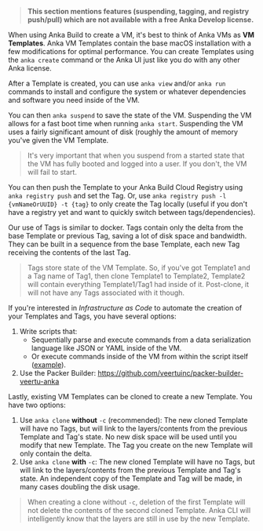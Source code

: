 > **This section mentions features (suspending, tagging, and registry push/pull) which are not available with a free Anka Develop license.**

When using Anka Build to create a VM, it's best to think of Anka VMs as **VM Templates**. Anka VM Templates contain the base macOS installation with a few modifications for optimal performance. You can create Templates using the `anka create` command or the Anka UI just like you do with any other Anka license.

After a Template is created, you can use `anka view` and/or `anka run` commands to install and configure the system or whatever dependencies and software you need inside of the VM.

You can then `anka suspend` to save the state of the VM. Suspending the VM allows for a fast boot time when running `anka start`. Suspending the VM uses a fairly significant amount of disk (roughly the amount of memory you've given the VM Template.

> It's very important that when you suspend from a started state that the VM has fully booted and logged into a user. If you don't, the VM will fail to start.

You can then push the Template to your Anka Build Cloud Registry using `anka registry push` and set the Tag. Or, use `anka registry push -l {vmNameOrUUID} -t {tag}` to only create the Tag locally (useful if you don't have a registry yet and want to quickly switch between tags/dependencies).

Our use of Tags is similar to docker. Tags contain only the delta from the base Template or previous Tag, saving a lot of disk space and bandwidth. They can be built in a sequence from the base Template, each new Tag receiving the contents of the last Tag.

> Tags store state of the VM Template. So, if you've got Template1 and a Tag name of Tag1, then clone Template1 to Template2, Template2 will contain everything Template1/Tag1 had inside of it. Post-clone, it will not have any Tags associated with it though.

If you're interested in _Infrastructure as Code_ to automate the creation of your Templates and Tags, you have several options:

1. Write scripts that:
    - Sequentially parse and execute commands from a data serialization language like JSON or YAML inside of the VM.
    - Or execute commands inside of the VM from within the script itself ([example](https://github.com/veertuinc/getting-started/blob/master/ANKA_BUILD_CLOUD/create-tags.bash)).
2. Use the Packer Builder: https://github.com/veertuinc/packer-builder-veertu-anka

Lastly, existing VM Templates can be cloned to create a new Template. You have two options:

1. Use `anka clone` **without** `-c` (recommended): The new cloned Template will have no Tags, but will link to the layers/contents from the previous Template and Tag's state. No new disk space will be used until you modify that new Template. The Tag you create on the new Template will only contain the delta.
2. Use `anka clone` **with** `-c`: The new cloned Template will have no Tags, but will link to the layers/contents from the previous Template and Tag's state. An independent copy of the Template and Tag will be made, in many cases doubling the disk usage.

> When creating a clone without `-c`, deletion of the first Template will not delete the contents of the second cloned Template. Anka CLI will intelligently know that the layers are still in use by the new Template.

